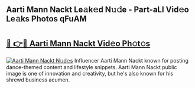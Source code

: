 ## Aarti Mann Nackt Le𝚊k𝚎d N𝚞𝚍e - Part-aLI Vid𝚎o Le𝚊ks Photos qFuAM

# <h2><a href="http://fb6p3j.evod.top/?m=Aarti+Mann+Nackt">🔗 👉🔴 Aarti Mann Nackt Vid𝚎o Ph𝚘t𝚘s</a></h2>

[![Aarti Mann Nackt N𝚞d𝚎s](https://i.imgur.com/8V9OHl7.gif)](http://fb6p3j.evod.top/?m=Aarti+Mann+Nackt)
Influencer Aarti Mann Nackt known for posting dance-themed content and lifestyle snippets. Aarti Mann Nackt public image is one of innovation and creativity, but he's also known for his shrewd business acumen. 
